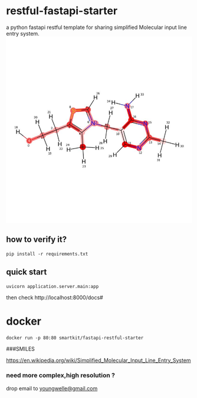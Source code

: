 # restful-fastapi-starter
a python fastapi   restful template for sharing simplified Molecular input line entry system.
![vitamin](https://github.com/yangboz/SMILESVisualize/blob/master/SMILES_vitamin.jpeg)

## how to verify it?
```
pip install -r requirements.txt

```

## quick start


```
uvicorn application.server.main:app
```
then check http://localhost:8000/docs#
# docker

```
docker run -p 80:80 smartkit/fastapi-restful-starter
```

###SMILES

https://en.wikipedia.org/wiki/Simplified_Molecular_Input_Line_Entry_System

### need more complex,high resolution ?

drop email to youngwelle@gmail.com
